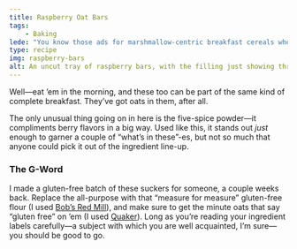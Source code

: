 ```yaml
---
title: Raspberry Oat Bars
tags: 
    - Baking
lede: "You know those ads for marshmallow-centric breakfast cereals where they say they’re “part of a complete breakfast,” then show a tiny bowl of cereal, two grapefruits, six bran muffins, a ceasar salad, and a fistful of multivitamins sandwiched between two blocks of tofu?"
type: recipe
img: raspberry-bars
alt: An uncut tray of raspberry bars, with the filling just showing through the topping in places.
---
```


Well—eat ’em in the morning, and these too can be part of the same kind of complete breakfast. They’ve got oats in them, after all.

The only unusual thing going on in here is the five-spice powder—it compliments berry flavors in a big way. Used like this, it stands out _just_ enough to garner a couple of “what’s in these”-es, but not so much that anyone could pick it out of the ingredient line-up.

### The G-Word

I made a gluten-free batch of these suckers for someone, a couple weeks back. Replace the all-purpose with that “measure for measure” gluten-free flour (I used [Bob’s Red Mill](https://www.bobsredmill.com/shop/gluten-free/gluten-free-1-to-1-baking-flour.html)), and make sure to get the minute oats that say “gluten free” on ’em (I used [Quaker](https://www.quakeroats.com/products/hot-cereals/Gluten-Free-Quick-one-minute-oats)). Long as you’re reading your ingredient labels carefully—a subject with which you are well acquainted, I’m sure—you should be good to go.


